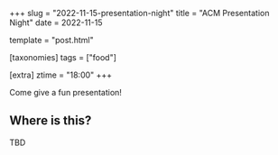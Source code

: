 +++
slug = "2022-11-15-presentation-night"
title = "ACM Presentation Night"
date = 2022-11-15

template = "post.html"

[taxonomies]
tags = ["food"]

[extra]
ztime = "18:00"
+++

Come give a fun presentation!


<!-- more -->

## Where is this?

TBD
